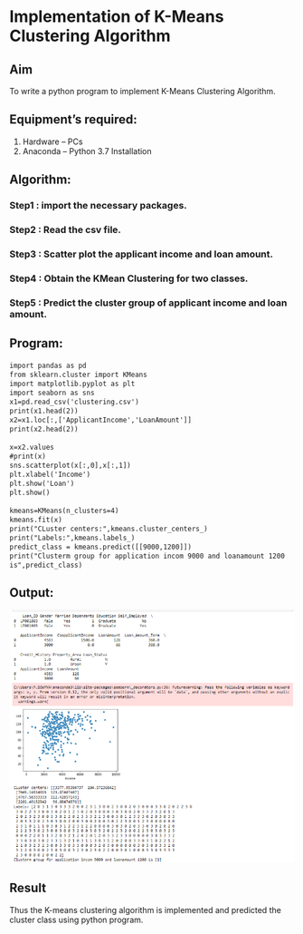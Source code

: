 # Implementation of K-Means Clustering Algorithm
## Aim
To write a python program to implement K-Means Clustering Algorithm.
## Equipment’s required:
1.	Hardware – PCs
2.	Anaconda – Python 3.7 Installation

## Algorithm:

### Step1 : import the necessary packages.
### Step2 : Read the csv file.
### Step3 : Scatter plot the applicant income and loan amount.
### Step4 : Obtain the KMean Clustering for two classes.
### Step5 : Predict the cluster group of applicant income and loan amount.


## Program:
```
import pandas as pd
from sklearn.cluster import KMeans
import matplotlib.pyplot as plt
import seaborn as sns
x1=pd.read_csv('clustering.csv')
print(x1.head(2))
x2=x1.loc[:,['ApplicantIncome','LoanAmount']]
print(x2.head(2))

x=x2.values
#print(x)
sns.scatterplot(x[:,0],x[:,1])
plt.xlabel('Income')
plt.show('Loan')
plt.show()

kmeans=KMeans(n_clusters=4)
kmeans.fit(x)
print("CLuster centers:",kmeans.cluster_centers_)
print("Labels:",kmeans.labels_)
predict_class = kmeans.predict([[9000,1200]])
print("Clusterm group for application incom 9000 and loanamount 1200 is",predict_class)
```
## Output:
![output](./clusteroutput.png)

## Result
Thus the K-means clustering algorithm is implemented and predicted the cluster class using python program.
